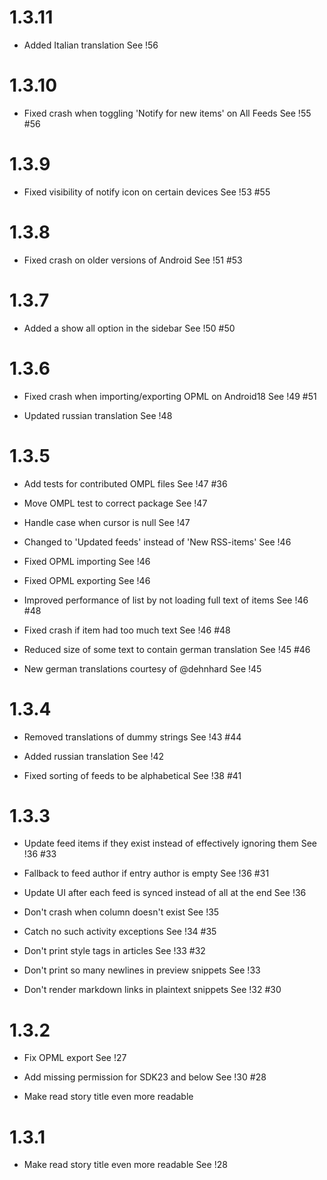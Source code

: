 # 1.3.11

*   Added Italian translation
    See !56

# 1.3.10

*   Fixed crash when toggling 'Notify for new items' on All Feeds
    See !55 #56

# 1.3.9

*   Fixed visibility of notify icon on certain devices
    See !53 #55

# 1.3.8

*   Fixed crash on older versions of Android
    See !51 #53

# 1.3.7

*   Added a show all option in the sidebar
    See !50 #50

# 1.3.6

*   Fixed crash when importing/exporting OPML on Android18
    See !49 #51

*   Updated russian translation
    See !48

# 1.3.5

*   Add tests for contributed OMPL files
    See !47 #36

*   Move OMPL test to correct package
    See !47

*   Handle case when cursor is null
    See !47

*   Changed to 'Updated feeds' instead of 'New RSS-items'
    See !46

*   Fixed OPML importing
    See !46

*   Fixed OPML exporting
    See !46

*   Improved performance of list by not loading full text of items
    See !46 #48

*   Fixed crash if item had too much text
    See !46 #48

*   Reduced size of some text to contain german translation
    See !45 #46

*   New german translations courtesy of @dehnhard
    See !45

# 1.3.4

*   Removed translations of dummy strings
    See !43 #44

*   Added russian translation
    See !42

*   Fixed sorting of feeds to be alphabetical
    See !38 #41

# 1.3.3

*   Update feed items if they exist instead of effectively ignoring them
    See !36 #33

*   Fallback to feed author if entry author is empty
    See !36 #31

*   Update UI after each feed is synced instead of all at the end
    See !36

*   Don't crash when column doesn't exist
    See !35

*   Catch no such activity exceptions
    See !34 #35

*   Don't print style tags in articles
    See !33 #32

*   Don't print so many newlines in preview snippets
    See !33

*   Don't render markdown links in plaintext snippets
    See !32 #30

# 1.3.2

*   Fix OPML export
    See !27

*   Add missing permission for SDK23 and below
    See !30 #28

*   Make read story title even more readable

# 1.3.1

*   Make read story title even more readable
    See !28
